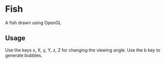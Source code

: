 Fish
====

A fish drawn using OpenGL


Usage
-----

Use the keys x, X, y, Y, z, Z for changing the viewing angle.
Use the b key to generate bubbles.